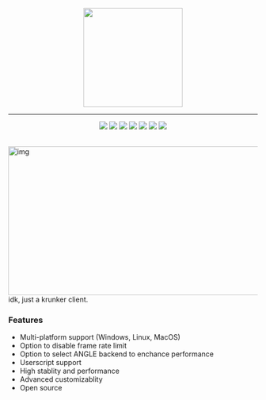 <p align="center">
  <img width="200" height="200" src="https://i.imgur.com/4304VNm.png">
</p>

---

<p align="center">
  <a href="https://github.com/idkr-client/idkr/releases/latest"><img src="https://img.shields.io/github/release/idkr-client/idkr/all.svg?colorB=97CA00?label=version"></a>
  <a href="https://github.com/idkr-client/idkr/releases"><img src="https://img.shields.io/github/downloads/idkr-client/idkr/total.svg?colorB=97CA00"></a>
  <a href="https://discord.gg/wEZbFFX"><img src="https://img.shields.io/discord/697366856914173994?label=Chat&logoColor=discord"></a>
  <a href="https://github.com/idkr-client/idkr"><img src="https://img.shields.io/github/issues/idkr-client/idkr"></a>
  <a href="https://github.com/idkr-client/idkr/releases/latest/download/idkr-setup-win.exe"><img src="https://img.shields.io/badge/download-windows-brightgreen"></a>
  <a href="https://github.com/idkr-client/idkr/releases/latest/download/idkr-portable-mac.dmg"><img src="https://img.shields.io/badge/download-mac-brightgreen"></a>
  <a href="https://github.com/idkr-client/idkr/releases/latest/download/idkr-portable-linux-x86_64.AppImage"><img src="https://img.shields.io/badge/download-linux-brightgreen"></a>
	
	
</p>

<br>
<img src="https://i.imgur.com/0jNkssO.png" alt="img" align="right" width="600px" height="300px"> 

idk, just a krunker client.


### Features
- Multi-platform support (Windows, Linux, MacOS)
- Option to disable frame rate limit
- Option to select ANGLE backend to enchance performance
- Userscript support
- High stablity and performance
- Advanced customizablity 
- Open source


